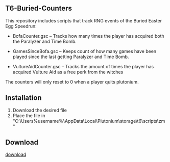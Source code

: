 ## T6-Buried-Counters

This repository includes scripts that track RNG events of the Buried Easter Egg Speedrun:

  - BofaCounter.gsc – Tracks how many times the player has acquired both the Paralyzer and Time Bomb.

  - GamesSinceBofa.gsc – Keeps count of how many games have been played since the last getting Paralyzer and Time Bomb.

  - VultureAidCounter.gsc – Tracks the amount of times the player has acquired Vulture Aid as a free perk from the witches

The counters will only reset to 0 when a player quits plutonium. 

## Installation

1. Download the desired file
2. Place the file in "C:\Users\%username%\AppData\Local\Plutonium\storage\t6\scripts\zm"

## Download
[download](https://github.com/Krule6/T6-Buried-Counters/releases/download/Gamessincebofa.gsc)


